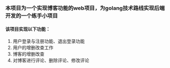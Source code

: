 ### 本项目为一个实现博客功能的web项目，为golang技术路线实现后端开发的一个练手小项目
#### 该项目实现以下功能：
1. 用户登录与注册功能、退出登录功能
2. 用户的增删改查工作
3. 博客的增删改查
4. 对博客进行评论、删除评论、修改评论
